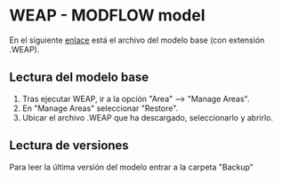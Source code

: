 # WEAP - MODFLOW model
En el siguiente [enlace](https://drive.google.com/file/d/13DRdaaBScwPzRcBvGqODw6f9Up0YV_cX/view?usp=sharing) está el archivo del modelo base (con extensión .WEAP).
## Lectura del modelo base
1. Tras ejecutar WEAP, ir a la opción "Area" --> "Manage Areas".
2. En "Manage Areas" seleccionar "Restore".
3. Ubicar el archivo .WEAP que ha descargado, seleccionarlo y abrirlo.
## Lectura de versiones
Para leer la última versión del modelo entrar a la carpeta "Backup"
